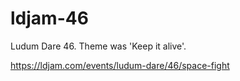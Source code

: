 # ldjam-46
 Ludum Dare 46. Theme was 'Keep it alive'.
 
 https://ldjam.com/events/ludum-dare/46/space-fight
